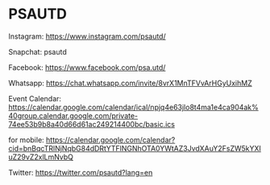 # PSAUTD
Instagram: https://www.instagram.com/psautd/

Snapchat: psautd

Facebook: https://www.facebook.com/psa.utd/

Whatsapp: https://chat.whatsapp.com/invite/8vrX1MnTFVvArHGyUxihMZ

Event Calendar: https://calendar.google.com/calendar/ical/npjq4e63jlo8t4ma1e4ca904ak%40group.calendar.google.com/private-74ee53b9b8a40d66d61ac249214400bc/basic.ics

for mobile: https://calendar.google.com/calendar?cid=bnBqcTRlNjNqbG84dDRtYTFlNGNhOTA0YWtAZ3JvdXAuY2FsZW5kYXIuZ29vZ2xlLmNvbQ

Twitter: https://twitter.com/psautd?lang=en
